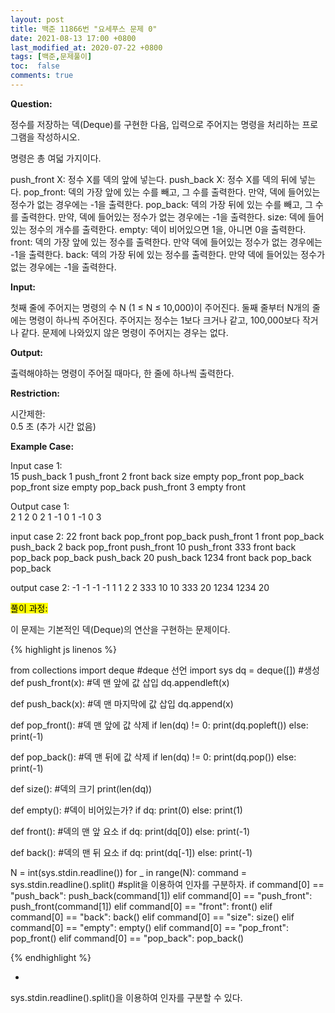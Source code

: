 ```yaml
---
layout: post
title: 백준 11866번 "요세푸스 문제 0"
date: 2021-08-13 17:00 +0800
last_modified_at: 2020-07-22 +0800
tags: [백준,문제풀이]
toc:  false
comments: true
---
```

<strong>Question:</strong>


정수를 저장하는 덱(Deque)를 구현한 다음, 
입력으로 주어지는 명령을 처리하는 프로그램을 작성하시오.

명령은 총 여덟 가지이다.

push_front X: 정수 X를 덱의 앞에 넣는다.
push_back X: 정수 X를 덱의 뒤에 넣는다.
pop_front: 덱의 가장 앞에 있는 수를 빼고, 그 수를 출력한다. 
만약, 덱에 들어있는 정수가 없는 경우에는 -1을 출력한다.
pop_back: 덱의 가장 뒤에 있는 수를 빼고, 그 수를 출력한다. 
만약, 덱에 들어있는 정수가 없는 경우에는 -1을 출력한다.
size: 덱에 들어있는 정수의 개수를 출력한다.
empty: 덱이 비어있으면 1을, 아니면 0을 출력한다.
front: 덱의 가장 앞에 있는 정수를 출력한다. 
만약 덱에 들어있는 정수가 없는 경우에는 -1을 출력한다.
back: 덱의 가장 뒤에 있는 정수를 출력한다. 
만약 덱에 들어있는 정수가 없는 경우에는 -1을 출력한다.


<strong>Input:</strong>


첫째 줄에 주어지는 명령의 수 N (1 ≤ N ≤ 10,000)이 주어진다. 
둘째 줄부터 N개의 줄에는 명령이 하나씩 주어진다. 
주어지는 정수는 1보다 크거나 같고, 100,000보다 작거나 같다. 
문제에 나와있지 않은 명령이 주어지는 경우는 없다.


<strong>Output:</strong>


출력해야하는 명령이 주어질 때마다, 
한 줄에 하나씩 출력한다.


<strong>Restriction:</strong>


시간제한:<br>
0.5 초 (추가 시간 없음)


<strong>Example Case:</strong>


Input case 1: <br>
15
push_back 1
push_front 2
front
back
size
empty
pop_front
pop_back
pop_front
size
empty
pop_back
push_front 3
empty
front

Output case 1: <br>
2
1
2
0
2
1
-1
0
1
-1
0
3


input case 2:
22
front
back
pop_front
pop_back
push_front 1
front
pop_back
push_back 2
back
pop_front
push_front 10
push_front 333
front
back
pop_back
pop_back
push_back 20
push_back 1234
front
back
pop_back
pop_back

output case 2:
-1
-1
-1
-1
1
1
2
2
333
10
10
333
20
1234
1234
20


<mark>풀이 과정:</mark>

이 문제는 기본적인 덱(Deque)의 연산을 구현하는 문제이다.


{% highlight js linenos %}

from collections import deque #deque 선언
import sys
dq = deque([]) #생성
def push_front(x): #덱 맨 앞에 값 삽입
    dq.appendleft(x)

def push_back(x): #덱 맨 마지막에 값 삽입
    dq.append(x)

def pop_front(): #덱 맨 앞에 값 삭제
    if len(dq) != 0:
        print(dq.popleft())
    else:
        print(-1)

def pop_back(): #덱 맨 뒤에 값 삭제
    if len(dq) != 0:
        print(dq.pop())
    else:
        print(-1)

def size(): #덱의 크기
    print(len(dq))

def empty(): #덱이 비어있는가?
    if dq:
        print(0)
    else:
        print(1)

def front(): #덱의 맨 앞 요소
    if dq:
        print(dq[0])
    else:
        print(-1)

def back(): #덱의 맨 뒤 요소
    if dq:
        print(dq[-1])
    else:
        print(-1)

N = int(sys.stdin.readline())
for _ in range(N):
    command = sys.stdin.readline().split() #split을 이용하여 인자를 구분하자.
    if command[0] == "push_back":
        push_back(command[1])
    elif command[0] == "push_front":
        push_front(command[1])
    elif command[0] == "front":
        front()
    elif command[0] == "back":
        back()
    elif command[0] == "size":
        size()
    elif command[0] == "empty":
        empty()
    elif command[0] == "pop_front":
        pop_front()
    elif command[0] == "pop_back":
        pop_back()

{% endhighlight %}

+
sys.stdin.readline().split()을 이용하여 인자를 구분할 수 있다.